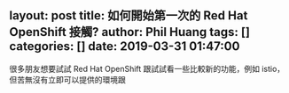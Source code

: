 layout: post
title: 如何開始第一次的 Red Hat OpenShift 接觸?
author: Phil Huang
tags: []
categories: []
date: 2019-03-31 01:47:00
---

很多朋友想要試試 Red Hat OpenShift 跟試試看一些比較新的功能，例如 istio，但苦無沒有立即可以提供的環境跟
